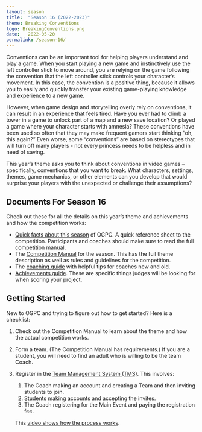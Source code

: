 ```yaml
---
layout: season
title:  "Season 16 (2022-2023)"
theme: Breaking Conventions
logo: BreakingConventions.png
date:   2022-05-20
permalink: /season-16/
---
```


Conventions can be an important tool for helping players understand and play a game. When you start playing a new game and instinctively use the left controller stick to move around, you are relying on the game following the convention that the left controller stick controls your character’s movement. In this case, the convention is a positive thing, because it allows you to easily and quickly transfer your existing game-playing knowledge and experience to a new game. 

However, when game design and storytelling overly rely on conventions, it can result in an experience that feels tired. Have you ever had to climb a tower in a game to unlock part of a map and a new save location? Or played a game where your character starts with amnesia? These conventions have been used so often that they may make frequent gamers start thinking “oh, this again?” Even worse, some “conventions” are based on stereotypes that will turn off many players - not every princess needs to be helpless and in need of saving. 

This year’s theme asks you to think about conventions in video games – specifically, conventions that you want to break. What characters, settings, themes, game mechanics, or other elements can you develop that would surprise your players with the unexpected or challenge their assumptions?

## Documents For Season 16

Check out these for all the details on this year’s theme and achievements and how the competition works:

* [Quick facts about this season](../assets/files/seasons/16/OGPC-16-Quick-Facts.pdf) of OGPC.
  A quick reference sheet to the competition. Participants and coaches should make
  sure to read the full competition manual.
* The [Competition Manual](../assets/files/seasons/16/Competition-Manual-2023.pdf) for the season.
  This has the full theme description as well as rules and guidelines for the competition.
* The [coaching guide](../assets/files/seasons/16/Coaching-Guide-2023.pdf) with helpful tips for
  coaches new and old.
* [Achievements guide](../assets/files/seasons/16/2023-Achievement-Guide.pdf). These
  are specific things judges will be looking for when scoring your project.

## Getting Started

New to OGPC and trying to figure out how to get started? Here is a checklist:

1. Check out the Competition Manual to learn about the theme and how the actual competition works.
2. Form a team. (The Competition Manual has requirements.) If you are a student, you will need to find
   an adult who is willing to be the team Coach.
3. Register in the [Team Management System (TMS)](https://tms.ogpc.info/). This involves:
   1. The Coach making an account and creating a Team and then inviting students to join.
   2. Students making accounts and accepting the invites.
   3. The Coach registering for the Main Event and paying the registration fee.
   
   This [video shows how the process works](https://www.youtube.com/watch?v=Tyxamu7pK6M).
   